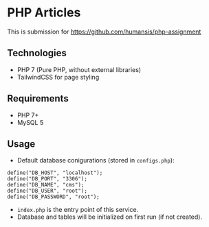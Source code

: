 # PHP Articles

This is submission for https://github.com/humansis/php-assignment

## Technologies

- PHP 7 (Pure PHP, without external libraries)
- TailwindCSS for page styling

## Requirements

- PHP 7+
- MySQL 5

## Usage

- Default database conigurations (stored in `configs.php`):

```
define("DB_HOST", "localhost");
define("DB_PORT", "3306");
define("DB_NAME", "cms");
define("DB_USER", "root");
define("DB_PASSWORD", "root");
```

- `index.php` is the entry point of this service.
- Database and tables will be initialized on first run (if not created).
